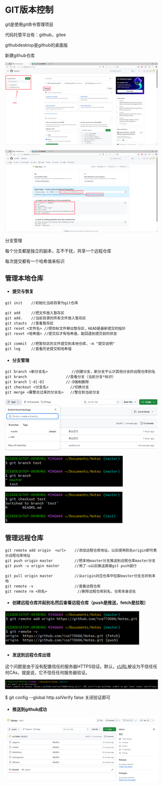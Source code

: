 # GIT版本控制

git是使用git命令管理项目

代码托管平台有：github，gitee

githubdesktop是github的桌面版



新建github仓库

![image-20250119154547142](assets/image-20250119154547142.png)

![image-20250119155844097](assets/image-20250119155844097.png)

分支管理

每个分支都是独立的副本，互不干扰，共享一个远程仓库

每次提交都有一个哈希值来标识



## 管理本地仓库

- #### 提交与恢复

```git
git init	//初始化当前目录为git仓库

git add		//把文件放入暂存区
git add.	//当前目录的所有文件放入暂存区
git stauts	//查看暂存区
git reset <文件名>	//把目标文件移出暂存区，HEAD是最新提交的指针
git reset <哈希值>	//提交后才有哈希值，能回退到提交前的状态

git commit	//把暂存区的文件提交到本地仓库，-m "提交说明"
git log		//查看历史提交和哈希值
```



- #### 分支管理

```git
git branch <新分支名>		  	//创建分支，新分支不认识其他分支的远程仓库别名
git branch					//查看分支（当前分支*标识）
git branch [-d|-D]			//-D强制删除
git checkout <分支名>			//切换分支
git merge <要整合过来的分支名>	//整合到当前分支
```



![image-20250119190203512](assets/image-20250119190203512.png)

![image-20250119182540489](assets/image-20250119182540489.png)

![image-20250119183310114](assets/image-20250119183310114.png)





## 管理远程仓库

```git
git remote add origin  <url>	//添加远程仓库地址，以后使用别名origin即可表示远程仓库地址
git push origin master			//把本地master分支推送到远程仓库master分支
git push -u origin master		//用了-u以后推送直接git push就行

git pull origin master			//从origin对应仓库中拉取master分支合并到本地
git remote -v					//查看远程仓库
git remote rm <别名>				//删除远程仓库别名，仓库本身还在
```



- #### 创建远程仓库并起别名然后查看远程仓库（push是推送，fetch是拉取）

![image-20250119174044962](assets/image-20250119174044962.png)





- #### 发送到远程仓库出错

这个问题是由于没有配置信任的服务器HTTPS验证。默认，[cURL](https://so.csdn.net/so/search?q=cURL&spm=1001.2101.3001.7020)被设为不信任任何CAs，就是说，它不信任任何服务器验证。

![image-20250119180621371](assets/image-20250119180621371.png)

$ git config --global http.sslVerify false	关闭验证即可





- #### 推送到github成功

![image-20250119181234559](assets/image-20250119181234559.png)